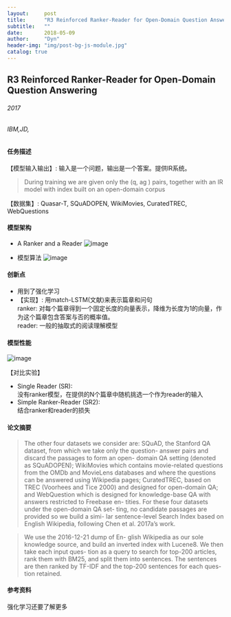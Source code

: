 ```yaml
---
layout:     post
title:      "R3 Reinforced Ranker-Reader for Open-Domain Question Answering"
subtitle:   ""
date:       2018-05-09
author:     "Dyn"
header-img: "img/post-bg-js-module.jpg"
catalog: true
---
```

## R3 Reinforced Ranker-Reader for Open-Domain Question Answering
###### 2017
###### IBM,JD,

#### 任务描述
【模型输入输出】: 输入是一个问题，输出是一个答案。提供IR系统。
> During training we are given only the (q, ag ) pairs, together with an IR model with index built on an open-domain corpus

【数据集】: Quasar-T, SQuADOPEN, WikiMovies, CuratedTREC, WebQuestions

#### 模型架构
* A Ranker and a Reader
![image](https://note.youdao.com/yws/public/resource/d71a693746f6c50168b46213931dd990/xmlnote/1BBDF1D8B8F74D9793E250312BDCB3E9/5770)

* 模型算法
![image](https://note.youdao.com/yws/public/resource/d71a693746f6c50168b46213931dd990/xmlnote/4E82AFE242C6430BB5E424276A496ED3/6373)

#### 创新点
* 用到了强化学习 
* 【实现】:
用match-LSTM(文献)来表示篇章和问句  
ranker: 对每个篇章得到一个固定长度的向量表示，降维为长度为1的向量，作为这个篇章包含答案与否的概率值。  
reader: 一般的抽取式的阅读理解模型


#### 模型性能
![image](https://note.youdao.com/yws/public/resource/e397545c713bc638ec9b8ddfad91e602/xmlnote/B2280DB1D0B84FDEA1BAA007146295D4/6393)

【对比实验】
* Single Reader (SR):  
没有ranker模型，在提供的N个篇章中随机挑选一个作为reader的输入
* Simple Ranker-Reader (SR2):  
结合ranker和reader的损失

#### 论文摘要
> The other four datasets we consider are: SQuAD, the Stanford QA dataset, from which we take only the question- answer pairs and discard the passages to form an open- domain QA setting (denoted as SQuADOPEN); WikiMovies which contains movie-related questions from the OMDb and MovieLens databases and where the questions can be answered using Wikipedia pages; CuratedTREC, based on TREC (Voorhees and Tice 2000) and designed for open-domain QA; and WebQuestion which is designed for knowledge-base QA with answers restricted to Freebase en- tities. For these four datasets under the open-domain QA set- ting, no candidate passages are provided so we build a simi- lar sentence-level Search Index based on English Wikipedia, following Chen et al. 2017a’s work.

> We use the 2016-12-21 dump of En- glish Wikipedia as our sole knowledge source, and build an inverted index with Lucene8. We then take each input ques- tion as a query to search for top-200 articles, rank them with BM25, and split them into sentences. The sentences are then ranked by TF-IDF and the top-200 sentences for each ques- tion retained.

#### 参考资料
强化学习还要了解更多
